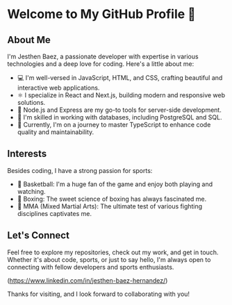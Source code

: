 # Welcome to My GitHub Profile 👋

## About Me

I'm Jesthen Baez, a passionate developer with expertise in various technologies and a deep love for coding. Here's a little about me:

- 💻 I'm well-versed in JavaScript, HTML, and CSS, crafting beautiful and interactive web applications.
- ⚛️ I specialize in React and Next.js, building modern and responsive web solutions.
- 📁 Node.js and Express are my go-to tools for server-side development.
- 🐘 I'm skilled in working with databases, including PostgreSQL and SQL.
- 📘 Currently, I'm on a journey to master TypeScript to enhance code quality and maintainability.

## Interests

Besides coding, I have a strong passion for sports:

- 🏀 Basketball: I'm a huge fan of the game and enjoy both playing and watching.
- 🥊 Boxing: The sweet science of boxing has always fascinated me.
- 🥋 MMA (Mixed Martial Arts): The ultimate test of various fighting disciplines captivates me.

## Let's Connect

Feel free to explore my repositories, check out my work, and get in touch. Whether it's about code, sports, or just to say hello, I'm always open to connecting with fellow developers and sports enthusiasts.

(https://www.linkedin.com/in/jesthen-baez-hernandez/)

Thanks for visiting, and I look forward to collaborating with you!


